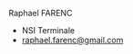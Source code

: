 Raphael FARENC
- NSI Terminale
- raphael.farenc@gmail.com
<!---
Spaghet34/Spaghet34 is a ✨ special ✨ repository because its `README.md` (this file) appears on your GitHub profile.
You can click the Preview link to take a look at your changes.
--->
